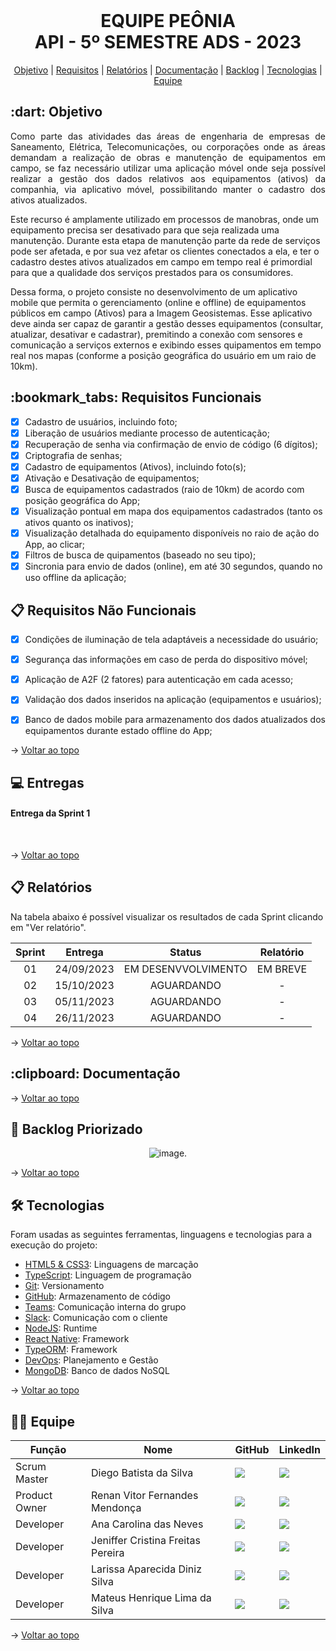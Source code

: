 <br id="topo">

<h1 align="center"> EQUIPE PEÔNIA </br> API - 5º SEMESTRE ADS - 2023 </h1>
<p align="center">
    <a href="#objetivo">Objetivo</a> | 
    <a href="#requisitos">Requisitos</a> | 
    <a href="#relatório">Relatórios</a> | 
    <a href="#documentacao">Documentação</a> |
    <a href="#projeto">Backlog</a> |
    <a href="#tecnologias">Tecnologias</a> | 
    <a href="#equipe">Equipe</a> 
</p>

<span id="objetivo">

<h2> :dart: Objetivo</h2>

<p align="justify"> Como parte das atividades das áreas de engenharia de empresas de Saneamento, Elétrica, Telecomunicações, ou corporações onde as áreas demandam a realização de obras e manutenção de equipamentos em campo, se faz necessário utilizar uma aplicação móvel onde seja possível realizar a gestão dos dados relativos aos equipamentos (ativos) da companhia, via aplicativo móvel, possibilitando manter o cadastro dos ativos atualizados.

Este recurso é amplamente utilizado em processos de manobras, onde um equipamento precisa ser desativado para que seja realizada uma manutenção. Durante esta etapa de manutenção parte da rede de serviços pode ser afetada, e por sua vez afetar os clientes conectados a ela, e ter o cadastro destes ativos atualizados em campo em tempo real é primordial para que a qualidade dos serviços prestados para os consumidores.

Dessa forma, o projeto consiste no desenvolvimento de um aplicativo mobile que permita o gerenciamento (online e offline) de equipamentos públicos em campo (Ativos) para a Imagem Geosistemas. Esse aplicativo deve ainda ser capaz de garantir a gestão desses equipamentos (consultar, atualizar, desativar e cadastrar), premitindo a conexão com sensores e comunicação a serviços externos e exibindo esses quipamentos em tempo real nos mapas (conforme a posição geográfica do usuário em um raio de 10km).</p>

<span id="requisitos">

<h2> :bookmark_tabs: Requisitos Funcionais </h2>

- [x] Cadastro de usuários, incluindo foto;
- [x] Liberação de usuários mediante processo de autenticação;
- [x] Recuperação de senha via confirmação de envio de código (6 dígitos);
- [x] Criptografia de senhas;
- [x] Cadastro de equipamentos (Ativos), incluindo foto(s);
- [x] Ativação e Desativação de equipamentos;
- [x] Busca de equipamentos cadastrados (raio de 10km) de acordo com posição geográfica do App;
- [x] Visualização pontual em mapa dos equipamentos cadastrados (tanto os ativos quanto os inativos);
- [x] Visualização detalhada do equipamento disponíveis no raio de ação do App, ao clicar;
- [x] Filtros de busca de quipamentos (baseado no seu tipo);
- [x] Sincronia para envio de dados (online), em até 30 segundos, quando no uso offline da aplicação;

<h2> 📋 Requisitos Não Funcionais </h2>

- [x] Condições de iluminação de tela adaptáveis a necessidade do usuário;
- [x] Segurança das informações em caso de perda do dispositivo móvel;
- [x] Aplicação de A2F (2 fatores) para autenticação em cada acesso;
- [x] Validação dos dados inseridos na aplicação (equipamentos e usuários);
- [x] Banco de dados mobile para armazenamento dos dados atualizados dos equipamentos durante estado offline do App;
 

 → [Voltar ao topo](#topo)
    
<h2> 💻 Entregas</h2> 

<h4> Entrega da Sprint 1 </h4>
<p align="center"> 


</p>
  
<br>

    
→ [Voltar ao topo](#topo)
    
<span id="relatório">
 
 ## :clipboard: Relatórios
Na tabela abaixo é possível visualizar os resultados de cada Sprint clicando em "Ver relatório". 
    
| Sprint | Entrega | Status | Relatório |
|:-----:|:----------:|:---------:|:---------:|
| 01 | 24/09/2023 |	EM DESENVVOLVIMENTO | EM BREVE |
| 02 | 15/10/2023 |	AGUARDANDO | - |
| 03 | 05/11/2023 |	AGUARDANDO | - |
| 04 | 26/11/2023 |	AGUARDANDO | - |


→ [Voltar ao topo](#topo)
    
<span id="documentacao">
<h2> :clipboard: Documentação</h2>

→ [Voltar ao topo](#topo)
    
<span id="projeto">
    
 ## 📌 Backlog Priorizado
 
<div align="center">
    <p> 
    
![image](https://github.com/peonia-api/API_5_Semestre/blob/main/images/Backlog%20-%20Sprint%201.png).
    
</p>
</div>
    
→ [Voltar ao topo](#topo)  
 
 <!--## 📆 Sprints
Na tabela abaixo é possível visualizar a divisão de tarefas do Backlog por Sprints.

| Sprint | Atividade | Status |
|:-----:|:---------:|:---------:|
| 01 | Página de cálculo do comprimento de pista. | :heavy_check_mark: |
| 01 | Interface de cálculo visando acesso via tablet. | :heavy_check_mark: |
| 01 | Aplicar sistemas de unidade de medida. | :heavy_check_mark: |
| 02 | Página de cadastro de aeronaves. | :heavy_check_mark: |
| 02 | Realização da lógica dos cálculos a partir das tabelas. | :heavy_check_mark: |
| 02 | Adequar interface às configurações da aeronave. | :heavy_check_mark: |
| 02 | Banco de dados na nuvem. | :heavy_check_mark: |
| 02 | Aplicação de validação de campos nos cálculos. | :heavy_check_mark: |
| 03 | Página de visualização e edição de aeronaves. | :heavy_check_mark: |
| 03 | Aplicar uma solução agnóstica a tabela fornecida para os cálculos. | :heavy_check_mark: |
| 03 | Adaptar cadastro de aeronaves para a solução agnóstica. | :heavy_check_mark: |
| 03 | CRUD de aeronaves completo. | :heavy_check_mark: |
| 04 | CRUD de flaps completo. | :heavy_check_mark: | 
| 04 | Páginas de visualização, cadastro e edição de flaps. | :heavy_check_mark: |
| 04 | Página de histórico de cálculos. | :heavy_check_mark: |
| 04 | Ajuste nas unidades de medida da página de cálculo. | :heavy_check_mark: |
| 04 | CRUD de usuários completo. | :heavy_check_mark: |
| 04 | Página de visualização, cadastro e edição de usuários. | :heavy_check_mark: |
| 04 | Upar servidor na nuvem. | :heavy_check_mark: |
| 04 | Navegação do sistema administrativo (paginação). | :heavy_check_mark: |
| 04 | Página de login. | :heavy_check_mark: |
| 04 | Documentação para explicação e how-to da solução agnóstica apresentada. | :heavy_check_mark: |
 
<br>-->

<span id="tecnologias">

## 🛠️ Tecnologias

Foram usadas as seguintes ferramentas, linguagens e tecnologias para a execução do projeto:

- [HTML5 & CSS3](https://www.w3schools.com/): Linguagens de marcação
- [TypeScript](https://www.typescriptlang.org/): Linguagem de programação
- [Git](https://git-scm.com): Versionamento
- [GitHub](https://github.com/): Armazenamento de código
- [Teams](https://teams.microsoft.com): Comunicação interna do grupo
- [Slack](https://slack.com/intl/pt-br): Comunicação com o cliente
- [NodeJS](https://nodejs.org/): Runtime
- [React Native](https://reactnative.dev/docs/getting-started): Framework
- [TypeORM](https://typeorm.io/): Framework
- [DevOps](https://azure.microsoft.com/pt-br/products/devops): Planejamento e Gestão
- [MongoDB](https://www.mongodb.com/docs/): Banco de dados NoSQL

→ [Voltar ao topo](#topo)    
    
<span id="equipe">
 
## 👩‍💻 Equipe
|Função|Nome|GitHub|LinkedIn|
| -------- |-------- |-------- |-------- |
| Scrum Master |Diego Batista da Silva|<a href="https://github.com/diiegobsilva" target="_blanck"><img src = "https://img.shields.io/badge/GitHub-100000?style=for-the-badge&logo=github&logoColor=white" target="_blank"></a> |<a href="https://www.linkedin.com/in/diegobatista1/" target="_blank"><img src="https://img.shields.io/badge/-LinkedIn-%230077B5?style=for-the-badge&logo=linkedin&logoColor=white" target="_blank"></a>|
| Product Owner |Renan Vitor Fernandes Mendonça|<a href="https://github.com/RenanVitor" target="_blanck"><img src = "https://img.shields.io/badge/GitHub-100000?style=for-the-badge&logo=github&logoColor=white" target="_blank"></a> |<a href="https://www.linkedin.com/in/renan-vitor" target="_blank"><img src="https://img.shields.io/badge/-LinkedIn-%230077B5?style=for-the-badge&logo=linkedin&logoColor=white" target="_blank"></a>|
| Developer |Ana Carolina das Neves|<a href="https://github.com/AnaCarolinaNeves" target="_blanck"><img src = "https://img.shields.io/badge/GitHub-100000?style=for-the-badge&logo=github&logoColor=white" target="_blank"></a>|<a href="https://www.linkedin.com/in/ana-carolina-neves-36aa68207/" target="_blank"><img src="https://img.shields.io/badge/-LinkedIn-%230077B5?style=for-the-badge&logo=linkedin&logoColor=white" target="_blank"></a>|
| Developer |Jeniffer Cristina Freitas Pereira|<a href="https://github.com/Jennyads" target="_blanck"><img src = "https://img.shields.io/badge/GitHub-100000?style=for-the-badge&logo=github&logoColor=white" target="_blank"></a>|<a href="https://www.linkedin.com/in/jeniffer-pereira-65787b205/" target="_blank"><img src="https://img.shields.io/badge/-LinkedIn-%230077B5?style=for-the-badge&logo=linkedin&logoColor=white" target="_blank"></a>|
| Developer |Larissa Aparecida Diniz Silva|<a href="https://github.com/laaridiniz" target="_blanck"><img src = "https://img.shields.io/badge/GitHub-100000?style=for-the-badge&logo=github&logoColor=white" target="_blank"></a> |<a href="https://www.linkedin.com/in/larissa-diniz-dev" target="_blank"><img src="https://img.shields.io/badge/-LinkedIn-%230077B5?style=for-the-badge&logo=linkedin&logoColor=white" target="_blank"></a>|
| Developer |Mateus Henrique Lima da Silva|<a href="https://github.com/mateushlsilva" target="_blanck"><img src = "https://img.shields.io/badge/GitHub-100000?style=for-the-badge&logo=github&logoColor=white" target="_blank"></a> |<a href="https://www.linkedin.com/in/mateus-silva-80232a222/" target="_blank"><img src="https://img.shields.io/badge/-LinkedIn-%230077B5?style=for-the-badge&logo=linkedin&logoColor=white" target="_blank"></a>|

→ [Voltar ao topo](#topo)

